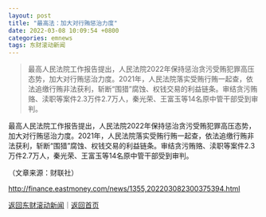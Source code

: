 ```yaml
---
layout: post
title: "最高法：加大对行贿惩治力度"
date: 2022-03-08 10:09:54 +0800
categories: emnews
tags: 东财滚动新闻
---
```

> 最高人民法院工作报告提出，人民法院2022年保持惩治贪污受贿犯罪高压态势，加大对行贿惩治力度。2021年，人民法院落实受贿行贿一起查，依法追缴行贿非法获利，斩断“围猎”腐蚀、权钱交易的利益链条。审结贪污贿赂、渎职等案件2.3万件2.7万人，秦光荣、王富玉等14名原中管干部受到审判。

<p>最高人民法院工作报告提出，人民法院2022年保持惩治贪污受贿犯罪高压态势，加大对行贿惩治力度。2021年，人民法院落实受贿行贿一起查，依法追缴行贿非法获利，斩断“围猎”腐蚀、权钱交易的利益链条。审结贪污贿赂、渎职等案件2.3万件2.7万人，秦光荣、王富玉等14名原中管干部受到审判。</p><p class="em_media">（文章来源：财联社）</p>

<http://finance.eastmoney.com/news/1355,202203082300375394.html>

[返回东财滚动新闻](//finews.withounder.com/emnews/)｜[返回首页](//finews.withounder.com/)